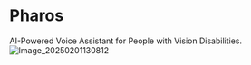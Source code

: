 # Pharos
AI-Powered Voice Assistant for People with Vision Disabilities.
![Image_20250201130812](https://github.com/user-attachments/assets/4f95ff03-6b1b-441a-9abf-5ff8dcade427)
